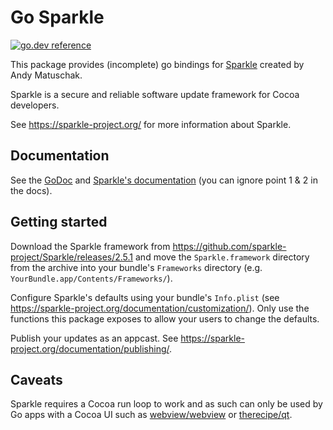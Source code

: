# Go Sparkle

[![go.dev reference](https://img.shields.io/badge/go.dev-reference-007d9c?logo=go&logoColor=white&style=flat-square)](https://pkg.go.dev/github.com/abemedia/go-sparkle?tab=doc)

This package provides (incomplete) go bindings for
[Sparkle](https://github.com/sparkle-project/Sparkle) created by Andy Matuschak.

Sparkle is a secure and reliable software update framework for Cocoa developers.

See <https://sparkle-project.org/> for more information about Sparkle.

## Documentation

See the [GoDoc](https://pkg.go.dev/github.com/abemedia/go-sparkle?tab=doc) and
[Sparkle's documentation](https://sparkle-project.org/documentation/#3-segue-for-security-concerns)
(you can ignore point 1 & 2 in the docs).

## Getting started

Download the Sparkle framework from <https://github.com/sparkle-project/Sparkle/releases/2.5.1> and
move the `Sparkle.framework` directory from the archive into your bundle's `Frameworks` directory
(e.g. `YourBundle.app/Contents/Frameworks/`).

Configure Sparkle's defaults using your bundle's `Info.plist` (see
<https://sparkle-project.org/documentation/customization/>). Only use the functions this package
exposes to allow your users to change the defaults.

Publish your updates as an appcast. See <https://sparkle-project.org/documentation/publishing/>.

## Caveats

Sparkle requires a Cocoa run loop to work and as such can only be used by Go apps with a Cocoa UI
such as [webview/webview](https://github.com/webview/webview) or
[therecipe/qt](https://github.com/therecipe/qt).
